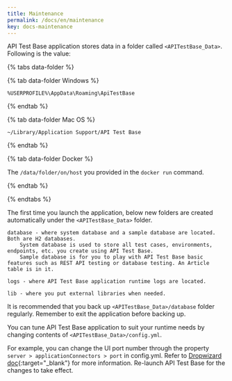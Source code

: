 ```yaml
---
title: Maintenance
permalink: /docs/en/maintenance
key: docs-maintenance
---
```

API Test Base application stores data in a folder called `<APITestBase_Data>`. Following is the value:

{% tabs data-folder %}

{% tab data-folder Windows %}

```
%USERPROFILE%\AppData\Roaming\ApiTestBase
```

{% endtab %}

{% tab data-folder Mac OS %}

```
~/Library/Application Support/API Test Base
```

{% endtab %}

{% tab data-folder Docker %}

The `/data/folder/on/host` you provided in the `docker run` command.

{% endtab %}

{% endtabs %}

The first time you launch the application, below new folders are created automatically under the `<APITestBase_Data>` folder.

```
database - where system database and a sample database are located. Both are H2 databases. 
    System database is used to store all test cases, environments, endpoints, etc. you create using API Test Base.
    Sample database is for you to play with API Test Base basic features such as REST API testing or database testing. An Article table is in it.
   
logs - where API Test Base application runtime logs are located.
   
lib - where you put external libraries when needed.
```

It is recommended that you back up `<APITestBase_Data>/database` folder regularly. Remember to exit the application before backing up.

You can tune API Test Base application to suit your runtime needs by changing contents of `<APITestBase_Data>/config.yml`.

For example, you can change the UI port number through the property `server > applicationConnectors > port` in config.yml. Refer to [Dropwizard doc](https://www.dropwizard.io/en/stable/manual/configuration.html){:target="_blank"} for more information. Re-launch API Test Base for the changes to take effect.
